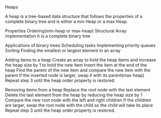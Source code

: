 Heaps

A heap is a tree-based data structure that follows the properties of a complete binary tree and is either a min Heap or a max Heap.

Properties
Ordering(min-heap or max-heap)
Structural
Array implementation
It is a complete binary tree

Applications of binary trees
Scheduling tasks
Implementing priority queues
Sorting
Finding the smallest or largest element in an array

Adding items to a heap
Create an array to hold the heap items and increase the heap size by 1 to hold the new item
Insert the item at the end of the heap
Find the parent of the new item and compare the new item with the parent
If the inserted node is larger, swap it with its parent(max heap)
Repeat step  3 until the heap order property is restored.

Removing items from a heap
Replace the root node with the last element
Delete the last element from the heap by reducing the heap size by 1
Compare the new root node with the left and right children
If the children are larger, swap the root node with the child  so the child will take its place
Repeat step 3 until the heap order property is restored.



